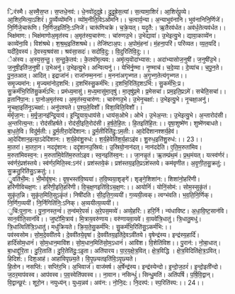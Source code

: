 

  
्रिर॑स्मै। अ॒स्मै॒स॒प्त। स॒प्तधे॒नव॑:। धे॒नवो॑दुदुह्रे। दु॒दु॒ह्रे॒स॒त्यां। स॒त्यामा॒शिरं॑। आ॒शिरं॑पू॒व्ये। आ॒शिर॒मित्या॒ऽशिरं॑। पू॒र्व्येव्यो॑मनि। व्यो॑म॒नीति॒विऽओ॑मनि।। च॒त्वार्य॒न्या। अ॒न्याभुव॑नानि। भुव॑नानिनि॒र्णिजे॑। नि॒र्णिजे॒चारू॑णि। नि॒र्णिज॒इति॑नि॒:ऽनिजे॑। चारू॑णिचक्रे। च॒क्रे॒यत्। यदृ॒तै:। ऋ॒तैरव॑र्धत। अव॑र्ध॒तेत्यव॑र्धत।।  
भिक्ष॑माण:। भिक्ष॑माणोअ॒मृत॑स्य। अ॒मृत॑स्य॒चारु॑ण:। चा॑रुणउ॒भे। उ॒भेद्यावा॑। उ॒भेइत्यु॒भे। द्यावा॒काव्ये॑न। काव्ये॑ना॒वि। विश॑श्रथे। श॒श्र॒थ॒इति॑शश्रथे।। तेजि॑ष्टाअ॒प:। अ॒पोमं॒हना॑। मं॒हना॒परि॑। परि॑व्यत। व्य॒त॒यदि॑। यदी॑दे॒वस्य॑। दे॒वस्य॒श्रव॑सा। श्रव॑सा॒सदः॑। सदो॑वि॒दु:। वि॒दुरिति॑वि॒दु:।।  
ेअ॑स्य। अ॒स्य॒स॒न्तु॒। स॒न्तु॒के॒तव॑:। के॒तवो॑मृत्यव:। अमृ॑त्य॒वॊदा॑भ्यास:। अदा॑भ्यासोज॒नुषी॑। ज॒नुषी॑उ॒भे। ज॒नुषी॒इति॑ज॒नुषी॑। उ॒भेअनु॑। उ॒भेइत्यु॒भे। अन्वित्यनु॑।। येभि॑र्नृ॒ण्मा। नृ॒ण्माच॑। च॒दे॒व्या। दे॒व्या॑च। च॒पु॒न॒ते। पु॒न॒तआत्। आदित्। इद्राजा॑नं। राजा॑नम्म॒ननाः॑। म॒नना॑अगृभ्णत। अ॒गृ॒भ्ण॒तेत्य॑गृभ्णत।।  
समृ॒ज्यमा॑न:। मृ॒ज्यमा॑नोद॒शभि॑:। द॒शभि॑स्सु॒कर्म॑भि:। द॒शभि॒रिति॑द॒शऽभि॑:। सु॒कर्म॑भि॒:प्र। सु॒क्रर्म॑भि॒रिति॑सु॒कर्म॑ऽभि:। प्रम॑ध्य॒मासु॑। म॒ध्य॒मासु॑मा॒तृषु॑। मा॒तृषु॑प्र॒मे। प्र॒मेसचा॑। प्रम॒इति॒प्रऽमे॑। सचेति॒सचा॑।। व्र॒तानि॑पा॒न:। पा॒नोअ॒मृत॑स्य। अ॒मृत॑स्य॒चारु॑ण:। चारु॑णउ॒भे। उ॒भेनृ॒चक्षा॑:। उ॒भेइत्यु॒भे। नृ॒चक्षा॒अनु॑। नृ॒चक्षा॒इति॑नृ॒ऽचक्षा॑:। अनु॑पश्यते। प॒श्य॒ते॒विशौ॑। विशा॒विति॒विशौ॑।।  
म॑र्मृजा॒न:। म॒र्मृ॒जा॒नइ॑न्द्रि॒याय॑। इ॒न्द्रि॒याय॒धाय॑से। धाय॑स॒ओभे। ओभे। उ॒भेअ॒न्त:। उ॒भेइत्यु॒भे। अ॒न्तारोद॑सी। अ॒न्तरित्य॒न्त:। रोद॑सीहर्षते। रोद॑सी॒इति॒रोद॑सी। ह॒र्ष॒ते॒हि॒त:। हि॒तइति॑हि॒त:।। वृषा॒शुष्मे॑ण। शुष्मे॑णबाधते। बा॒ध॒ते॒वि। विदु॑र्म॒ती:। दु॒र्म॒तीरा॒देदि॑शान:। दु॒र्म॒तीरिति॑दु॒:ऽम॒ती:। आ॒देदि॑शानश्शर्य॒हेव॑। आ॒देदि॑शान॒इत्या॒ऽदेदि॑शान:। श॒र्य॒हेव॑शु॒रुध॑:। श॒र्य॒हेवेति॑श॒र्य॒हाऽइ॑व। शु॒रुध॒इति॑शु॒रुध॑:।। 23।।  
मा॒तरा॑। मा॒तरा॒न। नददृ॑शान:। ददृ॑शानउ॒स्रिय॑:। उ॒स्रियो॒नान॑दत्। नान॑ददेति। ए॒ति॒म॒रुता॑मिव। म॒रुता॑मिवस्व॒न:। म॒रुता॑मि॒वेति॑म॒रुतां॑ऽइव। स्व॒नइति॑स्व॒न:।। जा॒नन्नृ॒तं। ऋ॒तम्प्र॑थ॒मं। प्र॒थ॒मंयत्। यत्स्व॑र्णरं। स्व॑र्णरं॒प्रश॑स्तये। स्व॑र्णर॒मिति॒स्व:ऽन॑रं। प्रश॑स्तये॒कं। प्रश॑स्तय॒इति॒प्रऽश॑स्तये। कम॑वृणीत। अ॒वृ॒णी॒त॒सु॒क्रतु॑:। सु॒क्रतु॒रिति॑सु॒ऽक्रतु॑:।।  
ु॒वति॑भी॒म:। भी॒मोवृ॑ष॒भ:। वृ॒ष॒भस्त॑वि॒ष्यया॑। त॒वि॒ष्यया॒शृङ्गे॑। शृङ्गे॒शिशा॑न:। शिशा॑नो॒हरि॑णी। हरि॑णीविचक्ष॒ण:। हरि॑णी॒इति॒हरि॑णी। वि॒च॒क्ष॒णइति॑वि॒ऽच॒क्ष॒ण:।। आयोनिं॑। योनिं॒सोम॑:। सोम॒स्सुकृ॑तं। सुकृ॑त॒न्नि। सुकृ॑त॒मिति॒सुऽकृं॑तं। निषी॑दति। सी॒द॒ति॒ग॒व्ययी॑। ग॒व्ययी॒त्वक्। त्वग्भ॑वति। भ॒व॒ति॒नि॒र्णिक्। नि॒र्णिग॒व्ययी॑। नि॒र्निगिति॑नि॒:ऽनिक्। अ॒व्ययीत्य॒व्ययी॑।।  
ुचि॑:पुना॒न:। पु॒ना॒नस्त॒न्वं॑। त॒न्व॑मरे॒पसं॑। अ॒रे॒पस॒मव्ये॑। अव्ये॒हरि॑:। हरि॒र्नि। न्य॑धाविष्ट। अ॒धा॒वि॒ष्ट॒सान॑वि। सान॒वीति॒सान॑वि।। जुष्टो॑मि॒त्राय॑। मि॒त्राय॒वरु॑णाय। वरु॑णायवा॒यवे॑। वा॒यवे॑त्रि॒धातु॑। त्रि॒धातु॒मधु॑। त्रि॒धात्विति॑त्रि॒ऽधातु॑। मधु॑क्रियते। क्रि॒य॒ते॒सु॒कर्म॑भि:। सु॒कर्म॑भि॒रिति॑सु॒ऽकर्म॑भि:।।  
पव॑स्वसोम। सो॒म॒दे॒ववी॑तये। दे॒ववी॑तये॒वृषा॑। दे॒ववी॑तय॒इति॑दे॒वऽवी॑तये। वृषेन्द्र॑स्य। इन्द्र॑स्य॒हार्दि॑। हार्दि॑सोम॒धानं॑। सो॒म॒धान॒मावि॑श। सो॒म॒धान॒मिति॑सो॒म॒ऽधानं॑। आवि॑श। वि॒शेति॑विश।। पु॒रान॑:। नो॒बा॒धात्। बा॒धाद्दु॑रि॒ता। दु॒रि॒ताति॑। दु॒रि॒तेति॑दु॒:ऽइ॒ता। अति॑पारय। पा॒र॒य॒क्षे॒त्र॒वित्। क्षे॒त्र॒विद्धि । क्षे॒त्र॒विदिति॑क्षे॒त्र॒ऽवित्। हिदिश॑:। दिश॒आह॑। आहा॑विपृछ्य॒ते। वि॒पृ॒छ्यतइति॑वि॒ऽपृ॒छ्यते।  
हि॒तोन। नसप्ति॑:। सप्ति॑र॒भि। अ॒भिवाजं॑। वाज॑मर्ष। अ॒र्षेन्द्र॑स्य। इन्द्र॑स्येन्दो। इ॒न्दो॒ज॒ठरं॑। इ॒न्दो॒इती॑न्दो। ज॒ठर॒माप॑वस्व। आप॑वस्व। प॒व॒स्वेति॑पवस्व।। ना॒वान। नसिन्धुं॑। सिन्धु॒मति॑। अति॑पर्षि। प॒र्षि॒वि॒द्वान्। वि॒द्वान्छूर॑:। शूरो॒न। नयुध्य॑न्। युध्य॒न्नव॑। अव॑न:। नो॒नि॒द:। नि॒दस्प॑:। स्प॒रिति॑स्प:।। 24।।  
